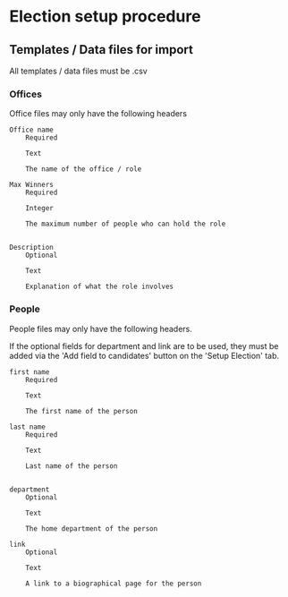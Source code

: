 # Election setup procedure


## Templates / Data files for import
All templates / data files must be .csv

### Offices
Office files may only have the following headers

    Office name
        Required

        Text

        The name of the office / role

    Max Winners
        Required

        Integer
        
        The maximum number of people who can hold the role
        

    Description
        Optional 

        Text

        Explanation of what the role involves


### People
People files may only have the following headers.

If the optional fields for department and link are to be used, they must be added via the 'Add field to candidates' button on the 'Setup Election' tab.

    first name
        Required

        Text

        The first name of the person

    last name
        Required

        Text

        Last name of the person


    department
        Optional 

        Text

        The home department of the person

    link
        Optional

        Text

        A link to a biographical page for the person

